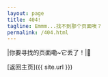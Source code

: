 ```yaml
---
layout: page
title: 404!
tagline: Emmm...找不到那个页面唉？
permalink: /404.html
---
```



|你要寻找的页面嘞~它丢了！|:see_no_evil:

[返回主页]({{ site.url }})
